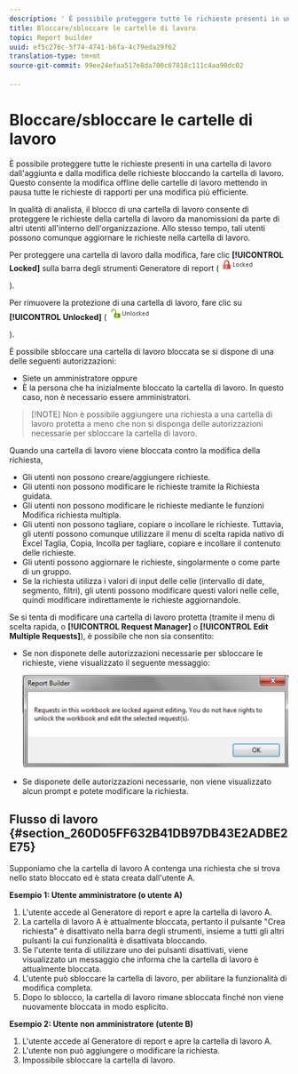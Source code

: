 ```yaml
---
description: ' È possibile proteggere tutte le richieste presenti in una cartella di lavoro dall''aggiunta e dalla modifica delle richieste bloccando la cartella di lavoro. Questo consente la modifica offline delle cartelle di lavoro mettendo in pausa tutte le richieste di rapporti per una modifica più efficiente.'
title: Bloccare/sbloccare le cartelle di lavoro
topic: Report builder
uuid: ef5c276c-5f74-4741-b6fa-4c79eda29f62
translation-type: tm+mt
source-git-commit: 99ee24efaa517e8da700c67818c111c4aa90dc02

---
```



# Bloccare/sbloccare le cartelle di lavoro

 È possibile proteggere tutte le richieste presenti in una cartella di lavoro dall'aggiunta e dalla modifica delle richieste bloccando la cartella di lavoro. Questo consente la modifica offline delle cartelle di lavoro mettendo in pausa tutte le richieste di rapporti per una modifica più efficiente.

In qualità di analista, il blocco di una cartella di lavoro consente di proteggere le richieste della cartella di lavoro da manomissioni da parte di altri utenti all'interno dell'organizzazione. Allo stesso tempo, tali utenti possono comunque aggiornare le richieste nella cartella di lavoro.

Per proteggere una cartella di lavoro dalla modifica, fare clic **[!UICONTROL Locked]** sulla barra degli strumenti Generatore di report ( ![](assets/locked_icon.png)

).

Per rimuovere la protezione di una cartella di lavoro, fare clic su **[!UICONTROL Unlocked]** ( ![](assets/unlocked_icon.png)

).

È possibile sbloccare una cartella di lavoro bloccata se si dispone di una delle seguenti autorizzazioni:

* Siete un amministratore oppure
* È la persona che ha inizialmente bloccato la cartella di lavoro. In questo caso, non è necessario essere amministratori.

> [!NOTE] Non è possibile aggiungere una richiesta a una cartella di lavoro protetta a meno che non si disponga delle autorizzazioni necessarie per sbloccare la cartella di lavoro.

Quando una cartella di lavoro viene bloccata contro la modifica della richiesta,

* Gli utenti non possono creare/aggiungere richieste.
* Gli utenti non possono modificare le richieste tramite la Richiesta guidata.
* Gli utenti non possono modificare le richieste mediante le funzioni Modifica richiesta multipla.
* Gli utenti non possono tagliare, copiare o incollare le richieste. Tuttavia, gli utenti possono comunque utilizzare il menu di scelta rapida nativo di Excel Taglia, Copia, Incolla per tagliare, copiare e incollare il contenuto delle richieste.
* Gli utenti possono aggiornare le richieste, singolarmente o come parte di un gruppo.
* Se la richiesta utilizza i valori di input delle celle (intervallo di date, segmento, filtri), gli utenti possono modificare questi valori nelle celle, quindi modificare indirettamente le richieste aggiornandole.

Se si tenta di modificare una cartella di lavoro protetta (tramite il menu di scelta rapida, o **[!UICONTROL Request Manager]** o **[!UICONTROL Edit Multiple Requests]**), è possibile che non sia consentito:

* Se non disponete delle autorizzazioni necessarie per sbloccare le richieste, viene visualizzato il seguente messaggio:

   ![](assets/locked_workbook_error.png)

* Se disponete delle autorizzazioni necessarie, non viene visualizzato alcun prompt e potete modificare la richiesta.

## Flusso di lavoro {#section_260D05FF632B41DB97DB43E2ADBE2E75}

Supponiamo che la cartella di lavoro A contenga una richiesta che si trova nello stato bloccato ed è stata creata dall'utente A.

**Esempio 1: Utente amministratore (o utente A)**

1. L'utente accede al Generatore di report e apre la cartella di lavoro A.
1. La cartella di lavoro A è attualmente bloccata, pertanto il pulsante "Crea richiesta" è disattivato nella barra degli strumenti, insieme a tutti gli altri pulsanti la cui funzionalità è disattivata bloccando.
1. Se l'utente tenta di utilizzare uno dei pulsanti disattivati, viene visualizzato un messaggio che informa che la cartella di lavoro è attualmente bloccata.
1. L'utente può sbloccare la cartella di lavoro, per abilitare la funzionalità di modifica completa.
1. Dopo lo sblocco, la cartella di lavoro rimane sbloccata finché non viene nuovamente bloccata in modo esplicito.

**Esempio 2: Utente non amministratore (utente B)**

1. L'utente accede al Generatore di report e apre la cartella di lavoro A.
1. L'utente non può aggiungere o modificare la richiesta.
1. Impossibile sbloccare la cartella di lavoro.

